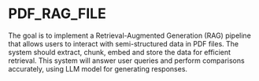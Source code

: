 # PDF_RAG_FILE
The goal is to implement a Retrieval-Augmented Generation (RAG) pipeline that allows users to interact with semi-structured data in  PDF files. The system should extract, chunk, embed and store the data for efficient retrieval. This system will answer user queries and perform comparisons accurately, using LLM model for generating responses.
